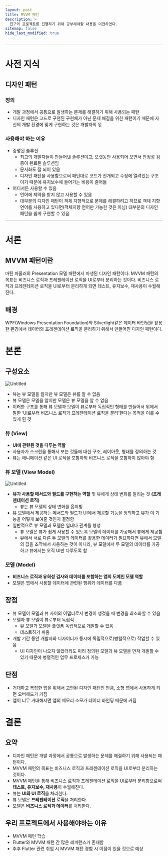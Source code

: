 ```yaml
---
layout: post
title: MVVM 패턴
description: >
  친구와 프로젝트를 진행하기 위해 공부해야할 내용을 이전하였다.
sitemap: false
hide_last_modified: true
---
```


---

# 사전 지식

## 디자인 패턴

### 정의

- 개발 과정에서 공통으로 발생하는 문제를 해결하기 위해 사용되는 패턴
- 디자인 패턴은 코드로 구현된 구현체가 아닌 문제 해결을 위한 패턴이기 때문에 자신의 개발 환경에 맞게 구현하는 것은 개발자의 몫

### 사용해야 하는 이유

- 증명된 솔루션
  - 최고의 개발자들이 만들어낸 솔루션이고, 오랫동안 사용되어 오면서 안정성 검증이 완료된 솔루션임
  - 문서화도 잘 되어 있음
  - 디자인 패턴을 사용함으로써 패턴대로 코드가 전개되고 수정에 열려있는 구조이기 때문에 유지보수에 들어가는 비용이 줄어듦
- 어디서든 사용할 수 있음
  - 언어에 제약을 받지 않고 사용할 수 있음
  - 대부분의 디자인 패턴이 객체 지향적으로 문제를 해결하려고 하므로 객체 지향 언어를 사용하고 있다면(객체지향 언어만 가능한 것은 아님) 대부분의 디자인 패턴을 쉽게 구현할 수 있음

---

# 서론

## MVVM 패턴이란

마틴 파울러의 Presentation 모델 패턴에서 파생된 디자인 패턴이다. MVVM 패턴의 목표는 비즈니스 로직과 프레젠테이션 로직을 UI로부터 분리하는 것이다. 비즈니스 로직과 프레젠테이션 로직을 UI로부터 분리하게 되면 테스트, 유지보수, 재사용이 수월해진다.

## 배경

WPF(Windows Presentation Foundation)와 Silverlight같은 데이터 바인딩을 활용한 환경에서 데이터와 프레젠테이션 로직을 분리하기 위해서 만들어진 디자인 패턴이다.

# 본론

## 구성요소

![Untitled](https://s3-us-west-2.amazonaws.com/secure.notion-static.com/616b14d5-560e-4f8a-a0c8-c08040538aac/Untitled.png)

- 뷰는 뷰 모델을 알지만 뷰 모델은 뷰를 알 수 없음
- 뷰 모델은 모델을 알지만 모델은 뷰 모델을 알 수 없음
- 이러한 구조를 통해 뷰 모델과 모델이 뷰로부터 독립적인 형태를 만들어서 위에서 말한 ‘UI로부터 비즈니스 로직과 프레젠테이션 로직을 분리’한다는 목적을 이룰 수 있게 된 것

### 뷰 (View)

- **UI에 관련된 것을 다루는 역할**
- 사용자가 스크린을 통해서 보는 것들에 대한 구조, 레이아웃, 형태를 정의하는 것
- 뷰는 애니메이션 같은 UI 로직을 포함하되 비즈니스 로직을 포함하지 않아야 함

### 뷰 모델 (View Model)

![Untitled](https://s3-us-west-2.amazonaws.com/secure.notion-static.com/8a5d48dc-6468-4a6b-80f1-020c2001abac/Untitled.png)

- **뷰가 사용할 메서드와 필드를 구현하는 역할** 및 뷰에게 상태 변화를 알리는 것 **(프레젠테이션 로직)**
  - 뷰는 뷰 모델의 상태 변화를 옵저빙
- 뷰 모델에서 제공하는 메서드와 필드가 UI에서 제공할 기능을 정의하고 뷰가 이 기능을 어떻게 보여줄 것인지 결정함
- 일반적으로 뷰 모델과 모델은 일대다 관계를 형성
  - 뷰 모델은 뷰가 쉽게 사용할 수 있도록 모델의 데이터를 가공해서 뷰에게 제공함
  - 뷰에서 서로 다른 두 모델의 데이터를 활용한 데이터가 필요하다면 뷰에서 모델의 값을 조작해서 사용하는 것이 아니라, 뷰 모델에서 두 모델의 데이터를 가공하고 뷰에서는 오직 UI만 다루도록 함

### 모델 (Model)

- **비즈니스 로직과 유혀성 검사와 데이터를 포함하는 앱의 도메인 모델 역할**
- 모델은 앱에서 사용할 데이터에 관련된 행위와 데이터를 다룸

## 장점

- 뷰 모델이 모델과 뷰 사이의 어댑터로서 변경이 생겼을 때 변경을 최소화할 수 있음
- 모델과 뷰 모델이 뷰로부터 독립적
  - 뷰 모델과 모델을 플랫폼 독립적으로 개발할 수 있음
  - 테스트하기 쉬움
- 개발 기간 동안 개발자와 디자이너가 동시에 독립적으로(병렬적으로) 작업할 수 있음
  - UI 디자인이 나오지 않았더라도 미리 정의된 모델과 뷰 모델을 먼저 개발할 수 있기 때문에 병렬적인 업무 프로세스가 가능

## 단점

- 거대하고 복잡한 앱을 위해서 고안된 디자인 패턴인 만큼, 소형 앱에서 사용하게 되면 오버헤드가 커짐
- 앱이 너무 거대해지면 앱의 메모리 소모가 데이터 바인딩 때문에 커짐

# 결론

## 요약

- 디자인 패턴은 개발 과정에서 공통으로 발생하는 문제를 해결하기 위해 사용되는 패턴이다.
- MVVM 패턴의 목표는 비즈니스 로직과 프레젠테이션 로직을 UI로부터 분리하는 것이다.
- MVVM 패턴을 통해 비즈니스 로직과 프레젠테이션 로직을 UI로부터 분리함으로써 **테스트, 유지보수, 재사용**이 수월해진다.
- 뷰는 **UI와 UI 로직**을 처리한다.
- 뷰 모델은 **프레젠테이션 로직**을 처리한다.
- 모델은 **비즈니스 로직과 데이터**를 처리한다.

## 우리 프로젝트에서 사용해야하는 이유

- MVVM 패턴 학습
- Flutter와 MVVM 패턴 간 많은 레퍼런스가 존재함
- 추후 Flutter 관련 취업 시 MVVM 패턴 경험 시 이점이 있을 것으로 예상
